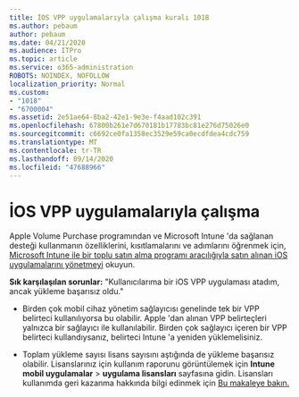 ```yaml
---
title: İOS VPP uygulamalarıyla çalışma kuralı 1018
ms.author: pebaum
author: pebaum
ms.date: 04/21/2020
ms.audience: ITPro
ms.topic: article
ms.service: o365-administration
ROBOTS: NOINDEX, NOFOLLOW
localization_priority: Normal
ms.custom:
- "1018"
- "6700004"
ms.assetid: 2e51ae64-8ba2-42e1-9e3e-f4aad102c391
ms.openlocfilehash: 67800b261e7d670181b17783bc81e276d75026e0
ms.sourcegitcommit: c6692ce0fa1358ec3529e59ca0ecdfdea4cdc759
ms.translationtype: MT
ms.contentlocale: tr-TR
ms.lasthandoff: 09/14/2020
ms.locfileid: "47688966"
---
```

# <a name="working-with-ios-vpp-applications"></a>İOS VPP uygulamalarıyla çalışma

Apple Volume Purchase programından ve Microsoft Intune 'da sağlanan desteği kullanmanın özelliklerini, kısıtlamalarını ve adımlarını öğrenmek için, [Microsoft Intune ile bir toplu satın alma programı aracılığıyla satın alınan iOS uygulamalarını yönetmeyi](https://docs.microsoft.com/intune/vpp-apps-ios) okuyun.
  
 **Sık karşılaşılan sorunlar:** "Kullanıcılarıma bir iOS VPP uygulaması atadım, ancak yükleme başarısız oldu."
  
- Birden çok mobil cihaz yönetim sağlayıcısı genelinde tek bir VPP belirteci kullanılıyorsa bu olabilir. Apple 'dan alınan VPP belirteçleri yalnızca bir sağlayıcı ile kullanılabilir. Birden çok sağlayıcı içeren bir VPP belirteci kullandıysanız, belirteci Intune 'a yeniden yüklemelisiniz.

- Toplam yükleme sayısı lisans sayısını aştığında de yükleme başarısız olabilir. Lisanslarınız için kullanım raporunu görüntülemek için **Intune mobil uygulamalar** \> **uygulama lisansları** sayfasına gidin. Lisansları kullanımda geri kazanma hakkında bilgi edinmek için [Bu makaleye bakın.](https://docs.microsoft.com/intune/vpp-apps-ios#revoking-app-licenses-and-deleting-tokens)
